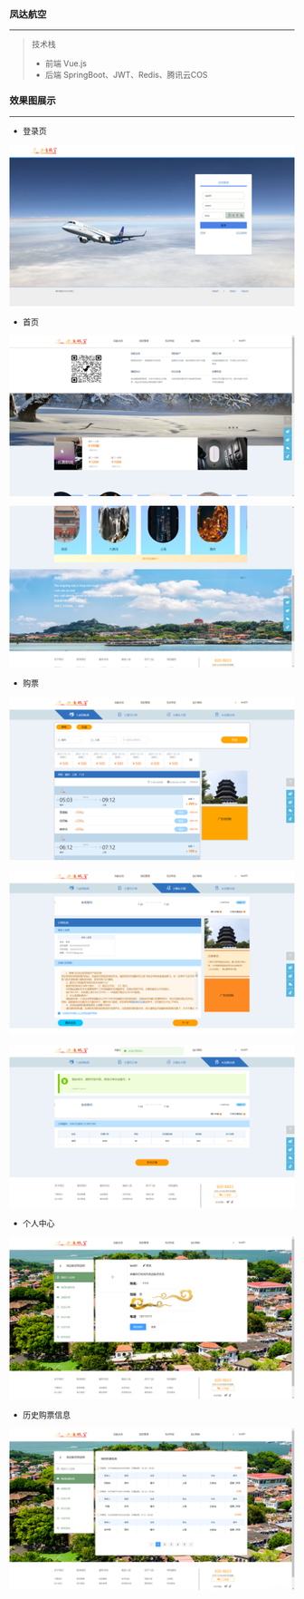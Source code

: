 ### 凤达航空
<hr>

> 技术栈
> 
> - 前端 Vue.js
> - 后端 SpringBoot、JWT、Redis、腾讯云COS

### 效果图展示


<hr>

- 登录页

![image-20250722152256948](./images/image-20250722152256948.png)

- 首页

![image-20250722152519084](./images/image-20250722152519084.png)

![image-20250722152533791](./images/image-20250722152533791.png)

- 购票

![image-20250722152555051](./images/image-20250722152555051.png)

![image-20250722152633971](./images/image-20250722152633971.png)

![image-20250722152643462](./images/image-20250722152643462.png)

- 个人中心

![image-20250722152714788](./images/image-20250722152714788.png)

- 历史购票信息

![image-20250722152753219](./images/image-20250722152753219.png)





